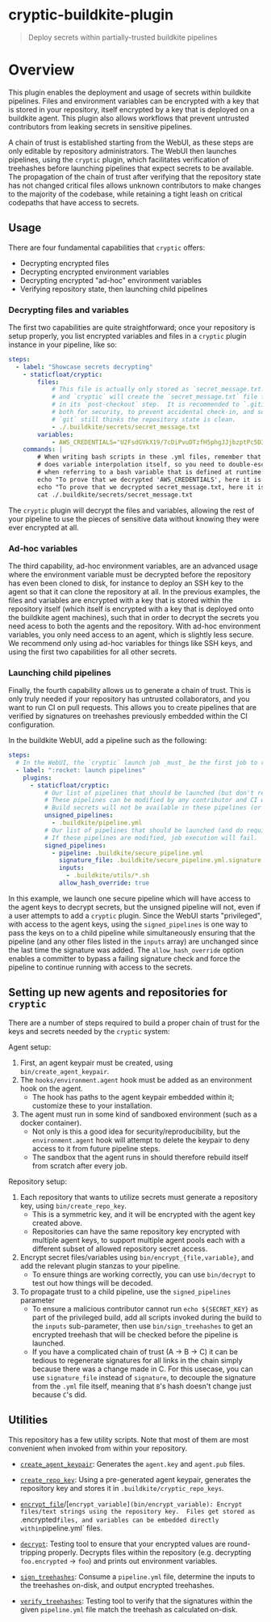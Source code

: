 # cryptic-buildkite-plugin
> Deploy secrets within partially-trusted buildkite pipelines

# Overview

This plugin enables the deployment and usage of secrets within buildkite pipelines.
Files and environment variables can be encrypted with a key that is stored in your repository, itself encrypted by a key that is deployed on a buildkite agent.
This plugin also allows workflows that prevent untrusted contributors from leaking secrets in sensitive pipelines.

A chain of trust is established starting from the WebUI, as these steps are only editable by repository administrators.
The WebUI then launches pipelines, using the `cryptic` plugin, which facilitates verification of treehashes before launching pipelines that expect secrets to be available.
The propagation of the chain of trust after verifying that the repository state has not changed critical files allows unknown contributors to make changes to the majority of the codebase, while retaining a tight leash on critical codepaths that have access to secrets.

## Usage

There are four fundamental capabilities that `cryptic` offers:

  - Decrypting encrypted files
  - Decrypting encrypted environment variables
  - Decrypting encrypted "ad-hoc" environment variables
  - Verifying repository state, then launching child pipelines

### Decrypting files and variables

The first two capabilities are quite straightforward; once your repository is setup properly, you list encrypted variables and files in a `cryptic` plugin instance in your pipeline, like so:

```yml
steps:
  - label: "Showcase secrets decrypting"
    - staticfloat/cryptic:
        files:
            # This file is actually only stored as `secret_message.txt.encrypted` in the repo,
            # and `cryptic` will create the `secret_message.txt` file from it, when it decrypts
            # in its `post-checkout` step.  It is recommended to `.gitignore` the decrypted file
            # both for security, to prevent accidental check-in, and so that after decryption,
            # `git` still thinks the repository state is clean.
            - ./.buildkite/secrets/secret_message.txt
        variables:
            - AWS_CREDENTIALS="U2FsdGVkX19/7cDiPvuDTzfH5phgJJjbzptPc5D3WTwmQsK01j51b5HFjVfFvvwb"
    commands: |
        # When writing bash scripts in these .yml files, remember that the buildkite-agent
        # does variable interpolation itself, so you need to double-escape your dollar signs
        # when referring to a bash variable that is defined at runtime:
        echo "To prove that we decrypted 'AWS_CREDENTIALS', here it is: $${AWS_CREDENTIALS}"
        echo "To prove that we decrypted secret_message.txt, here it is:"
        cat ./.buildkite/secrets/secret_message.txt
```

The `cryptic` plugin will decrypt the files and variables, allowing the rest of your pipeline to use the pieces of sensitive data without knowing they were ever encrypted at all.

### Ad-hoc variables

The third capability, ad-hoc environment variables, are an advanced usage where the environment variable must be decrypted before the repository has even been cloned to disk, for instance to deploy an SSH key to the agent so that it can clone the repository at all.
In the previous examples, the files and variables are encrypted with a key that is stored within the repository itself (which itself is encrypted with a key that is deployed onto the buildkite agent machines), such that in order to decrypt the secrets you need acess to both the agents and the repository.
With ad-hoc environment variables, you only need access to an agent, which is slightly less secure.
We recommend only using ad-hoc variables for things like SSH keys, and using the first two capabilities for all other secrets.

### Launching child pipelines

Finally, the fourth capability allows us to generate a chain of trust.
This is only truly needed if your repository has untrusted collaborators, and you want to run CI on pull requests.
This allows you to create pipelines that are verified by signatures on treehashes previously embedded within the CI configuration.

In the buildkite WebUI, add a pipeline such as the following:

```yml
steps:
  # In the WebUI, the `cryptic` launch job _must_ be the first job to run
  - label: ":rocket: launch pipelines"
    plugins:
      - staticfloat/cryptic:
          # Our list of pipelines that should be launched (but don't require a signature)
          # These pipelines can be modified by any contributor and CI will still run.
          # Build secrets will not be available in these pipelines (or their children)
          unsigned_pipelines:
            - .buildkite/pipeline.yml
          # Our list of pipelines that should be launched (and do require a signature)
          # If these pipelines are modified, job execution will fail.
          signed_pipelines:
            - pipeline: .buildkite/secure_pipeline.yml
              signature_file: .buildkite/secure_pipeline.yml.signature
              inputs:
                - .buildkite/utils/*.sh
              allow_hash_override: true
```

In this example, we launch one secure pipeline which will have access to the agent keys to decrypt secrets, but the unsigned pipeline will not, even if a user attempts to add a `cryptic` plugin.
Since the WebUI starts "privileged", with access to the agent keys, using the `signed_pipelines` is one way to pass the keys on to a child pipeline while simultaneously ensuring that the pipeline (and any other files listed in the `inputs` array) are unchanged since the last time the signature was added.
The `allow_hash_override` option enables a committer to bypass a failing signature check and force the pipeline to continue running with access to the secrets.

## Setting up new agents and repositories for `cryptic`

There are a number of steps required to build a proper chain of trust for the keys and secrets needed by the `cryptic` system:

Agent setup:
  1. First, an agent keypair must be created, using `bin/create_agent_keypair`.
  2. The `hooks/environment.agent` hook must be added as an environment hook on the agent.
      - The hook has paths to the agent keypair embedded within it; customize these to your installation.
  3. The agent must run in some kind of sandboxed environment (such as a docker container).
      - Not only is this a good idea for security/reproducibility, but the `environment.agent` hook will attempt to delete the keypair to deny access to it from future pipeline steps.
      - The sandbox that the agent runs in should therefore rebuild itself from scratch after every job.

Repository setup:
  1. Each repository that wants to utilize secrets must generate a repository key, using `bin/create_repo_key`.
      - This is a symmetric key, and it will be encrypted with the agent key created above.
      - Repositories can have the same repository key encrypted with multiple agent keys, to support multiple agent pools each with a different subset of allowed repository secret access.
  2. Encrypt secret files/variables using `bin/encrypt_{file,variable}`, and add the relevant plugin stanzas to your pipeline.
      - To ensure things are working correctly, you can use `bin/decrypt` to test out how things will be decoded.
  3. To propagate trust to a child pipeline, use the `signed_pipelines` parameter
      - To ensure a malicious contributor cannot run `echo ${SECRET_KEY}` as part of the privileged build, add all scripts invoked during the build to the `inputs` sub-parameter, then use `bin/sign_treehashes` to get an encrypted treehash that will be checked before the pipeline is launched.
      - If you have a complicated chain of trust (A -> B -> C) it can be tedious to regenerate signatures for all links in the chain simply because there was a change made in C.  For this usecase, you can use `signature_file` instead of `signature`, to decouple the signature from the `.yml` file itself, meaning that `B`'s hash doesn't change just because `C`'s did.

## Utilities

This repository has a few utility scripts.  Note that most of them are most convenient when invoked from within your repository.

* [`create_agent_keypair`](bin/create_agent_keypair): Generates the `agent.key` and `agent.pub` files.

* [`create_repo_key`](bin/create_repo_key): Using a pre-generated agent keypair, generates the repository key and stores it in `.buildkite/cryptic_repo_keys`.

* [`encrypt_file`](bin/encrypt_file)/[`encrypt_variable](bin/encrypt_variable): Encrypt files/text strings using the repository key.  Files get stored as `.encrypted` files, and variables can be embedded directly within `pipeline.yml` files.

* [`decrypt`](bin/decrypt): Testing tool to ensure that your encrypted values are round-tripping properly.  Decrypts files within the repository (e.g. decrypting `foo.encrypted` -> `foo`) and prints out environment variables.

* [`sign_treehashes`](bin/sign_treehashes): Consume a `pipeline.yml` file, determine the inputs to the treehashes on-disk, and output encrypted treehashes.

* [`verify_treehashes`](bin/verify_treehashes): Testing tool to verify that the signatures within the given `pipeline.yml` file match the treehash as calculated on-disk.
